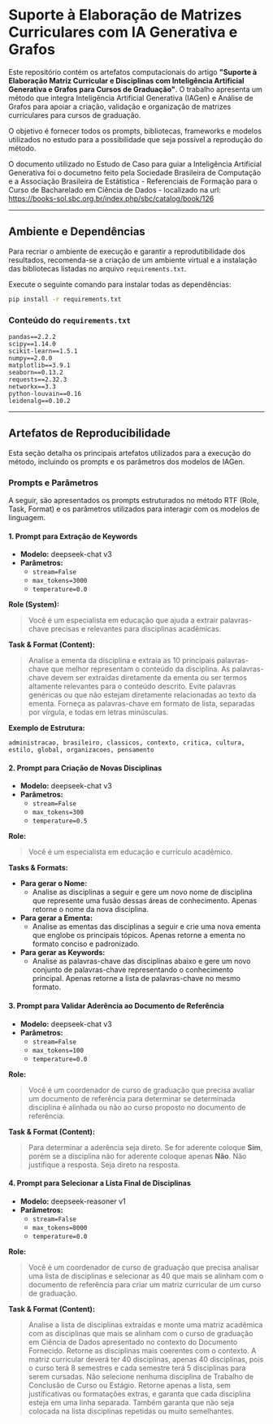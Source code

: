 # Suporte à Elaboração de Matrizes Curriculares com IA Generativa e Grafos

Este repositório contém os artefatos computacionais do artigo **"Suporte à Elaboração Matriz Curricular e Disciplinas com Inteligência Artificial Generativa e Grafos para Cursos de Graduação"**. O trabalho apresenta um método que integra Inteligência Artificial Generativa (IAGen) e Análise de Grafos para apoiar a criação, validação e organização de matrizes curriculares para cursos de graduação.

O objetivo é fornecer todos os prompts, bibliotecas, frameworks e modelos utilizados no estudo para a possibilidade que seja possível a reprodução do método.

O documento utilizado no Estudo de Caso para guiar a Inteligência Artificial Generativa foi o documetno feito pela Sociedade Brasileira de Computação e a Associação Brasileira de Estátistica - Referenciais de Formação para o Curso
de Bacharelado em Ciência de Dados - localizado na url: https://books-sol.sbc.org.br/index.php/sbc/catalog/book/126

---

## Ambiente e Dependências

Para recriar o ambiente de execução e garantir a reprodutibilidade dos resultados, recomenda-se a criação de um ambiente virtual e a instalação das bibliotecas listadas no arquivo `requirements.txt`.

Execute o seguinte comando para instalar todas as dependências:

```bash
pip install -r requirements.txt
```

### Conteúdo do `requirements.txt`

```
pandas==2.2.2
scipy==1.14.0
scikit-learn==1.5.1
numpy==2.0.0
matplotlib==3.9.1
seaborn==0.13.2
requests==2.32.3
networkx==3.3
python-louvain==0.16
leidenalg==0.10.2
```

---

## Artefatos de Reproducibilidade

Esta seção detalha os principais artefatos utilizados para a execução do método, incluindo os prompts e os parâmetros dos modelos de IAGen.

### Prompts e Parâmetros

A seguir, são apresentados os prompts estruturados no método RTF (Role, Task, Format) e os parâmetros utilizados para interagir com os modelos de linguagem.

#### 1. Prompt para Extração de Keywords

- **Modelo:** deepseek-chat v3
- **Parâmetros:**
  - `stream=False`
  - `max_tokens=3000`
  - `temperature=0.0`

**Role (System):**

> Você é um especialista em educação que ajuda a extrair palavras-chave precisas e relevantes para disciplinas acadêmicas.

**Task & Format (Content):**

> Analise a ementa da disciplina e extraia as 10 principais palavras-chave que melhor representam o conteúdo da disciplina. As palavras-chave devem ser extraídas diretamente da ementa ou ser termos altamente relevantes para o conteúdo descrito. Evite palavras genéricas ou que não estejam diretamente relacionadas ao texto da ementa. Forneça as palavras-chave em formato de lista, separadas por vírgula, e todas em letras minúsculas.

**Exemplo de Estrutura:**

```
administracao, brasileiro, classicos, contexto, critica, cultura, estilo, global, organizacoes, pensamento
```

#### 2. Prompt para Criação de Novas Disciplinas

- **Modelo:** deepseek-chat v3
- **Parâmetros:**
  - `stream=False`
  - `max_tokens=300`
  - `temperature=0.5`

**Role:**

> Você é um especialista em educação e currículo acadêmico.

**Tasks & Formats:**

- **Para gerar o Nome:**
  - Analise as disciplinas a seguir e gere um novo nome de disciplina que represente uma fusão dessas áreas de conhecimento. Apenas retorne o nome da nova disciplina.
- **Para gerar a Ementa:**
  - Analise as ementas das disciplinas a seguir e crie uma nova ementa que englobe os principais tópicos. Apenas retorne a ementa no formato conciso e padronizado.
- **Para gerar as Keywords:**
  - Analise as palavras-chave das disciplinas abaixo e gere um novo conjunto de palavras-chave representando o conhecimento principal. Apenas retorne a lista de palavras-chave no mesmo formato.

#### 3. Prompt para Validar Aderência ao Documento de Referência

- **Modelo:** deepseek-chat v3
- **Parâmetros:**
  - `stream=False`
  - `max_tokens=100`
  - `temperature=0.0`

**Role:**

> Você é um coordenador de curso de graduação que precisa avaliar um documento de referência para determinar se determinada disciplina é alinhada ou não ao curso proposto no documento de referência.

**Task & Format (Content):**

> Para determinar a aderência seja direto. Se for aderente coloque **Sim**, porém se a disciplina não for aderente coloque apenas **Não**. Não justifique a resposta. Seja direto na resposta.

#### 4. Prompt para Selecionar a Lista Final de Disciplinas

- **Modelo:** deepseek-reasoner v1
- **Parâmetros:**
  - `stream=False`
  - `max_tokens=8000`
  - `temperature=0.0`

**Role:**

> Você é um coordenador de curso de graduação que precisa analisar uma lista de disciplinas e selecionar as 40 que mais se alinham com o documento de referência para criar um matriz curricular de um curso de graduação.

**Task & Format (Content):**

> Analise a lista de disciplinas extraídas e monte uma matriz acadêmica com as disciplinas que mais se alinham com o curso de graduação em Ciência de Dados apresentado no contexto do Documento Fornecido. Retorne as disciplinas mais coerentes com o contexto. A matriz curricular deverá ter 40 disciplinas, apenas 40 disciplinas, pois o curso terá 8 semestres e cada semestre terá 5 disciplinas para serem cursadas. Não selecione nenhuma disciplina de Trabalho de Conclusão de Curso ou Estágio. Retorne apenas a lista, sem justificativas ou formatações extras, e garanta que cada disciplina esteja em uma linha separada. Também garanta que não seja colocada na lista disciplinas repetidas ou muito semelhantes.


